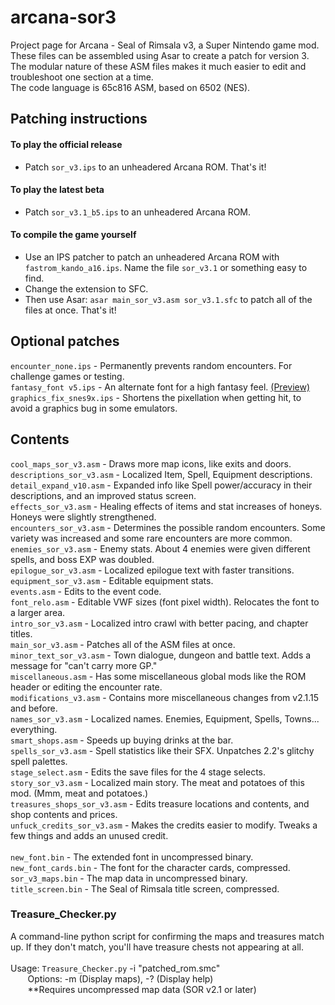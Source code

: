 # arcana-sor3
Project page for Arcana - Seal of Rimsala v3, a Super Nintendo game mod.\
These files can be assembled using Asar to create a patch for version 3.\
The modular nature of these ASM files makes it much easier to edit and troubleshoot one section at a time.\
The code language is 65c816 ASM, based on 6502 (NES).

## Patching instructions
#### To play the official release ####
* Patch `sor_v3.ips` to an unheadered Arcana ROM. That's it!

#### To play the latest beta ####
* Patch `sor_v3.1_b5.ips` to an unheadered Arcana ROM.

#### To compile the game yourself ####
* Use an IPS patcher to patch an unheadered Arcana ROM with `fastrom_kando_a16.ips`. Name the file `sor_v3.1` or something easy to find.
* Change the extension to SFC.
* Then use Asar: `asar main_sor_v3.asm sor_v3.1.sfc` to patch all of the files at once. That's it!


## Optional patches
`encounter_none.ips`      - Permanently prevents random encounters. For challenge games or testing.\
`fantasy_font v5.ips`     - An alternate font for a high fantasy feel. [(Preview)](https://github.com/SarahShinespark/arcana-sor3/blob/main/Patches/fantasy%20font%20demo.png)\
`graphics_fix_snes9x.ips` - Shortens the pixellation when getting hit, to avoid a graphics bug in some emulators.


## Contents
`cool_maps_sor_v3.asm`		- Draws more map icons, like exits and doors.\
`descriptions_sor_v3.asm`	- Localized Item, Spell, Equipment descriptions.\
`detail_expand_v10.asm`		- Expanded info like Spell power/accuracy in their descriptions, and an improved status screen.\
`effects_sor_v3.asm`			- Healing effects of items and stat increases of honeys. Honeys were slightly strengthened.\
`encounters_sor_v3.asm`		- Determines the possible random encounters. Some variety was increased and some rare encounters are more common.\
`enemies_sor_v3.asm`			- Enemy stats. About 4 enemies were given different spells, and boss EXP was doubled.\
`epilogue_sor_v3.asm`			- Localized epilogue text with faster transitions.\
`equipment_sor_v3.asm`		- Editable equipment stats.\
`events.asm`              - Edits to the event code.\
`font_relo.asm`						- Editable VWF sizes (font pixel width). Relocates the font to a larger area.\
`intro_sor_v3.asm`			  - Localized intro crawl with better pacing, and chapter titles.\
`main_sor_v3.asm`         - Patches all of the ASM files at once.\
`minor_text_sor_v3.asm`   - Town dialogue, dungeon and battle text. Adds a message for "can't carry more GP."\
`miscellaneous.asm`			  - Has some miscellaneous global mods like the ROM header or editing the encounter rate.\
`modifications_v3.asm`    - Contains more miscellaneous changes from v2.1.15 and before.\
`names_sor_v3.asm`			  - Localized names. Enemies, Equipment, Spells, Towns... everything.\
`smart_shops.asm`         - Speeds up buying drinks at the bar.\
`spells_sor_v3.asm`			  - Spell statistics like their SFX. Unpatches 2.2's glitchy spell palettes.\
`stage_select.asm`        - Edits the save files for the 4 stage selects.\
`story_sor_v3.asm`			  - Localized main story. The meat and potatoes of this mod. (Mmm, meat and potatoes.)\
`treasures_shops_sor_v3.asm` - Edits treasure locations and contents, and shop contents and prices.\
`unfuck_credits_sor_v3.asm`	 - Makes the credits easier to modify. Tweaks a few things and adds an unused credit.\
\
`new_font.bin`        - The extended font in uncompressed binary.\
`new_font_cards.bin`  - The font for the character cards, compressed.\
`sor_v3_maps.bin`     - The map data in uncompressed binary.\
`title_screen.bin`    - The Seal of Rimsala title screen, compressed.

### Treasure_Checker.py
A command-line python script for confirming the maps and treasures match up. If they don't match, you'll have treasure chests not appearing at all.\
\
Usage: `Treasure_Checker.py` -i "patched_rom.smc"\
  &nbsp;&nbsp;&nbsp;&nbsp;&nbsp;&nbsp;
Options: -m (Display maps), -? (Display help)\
&nbsp;&nbsp;&nbsp;&nbsp;&nbsp;&nbsp;
**Requires uncompressed map data (SOR v2.1 or later)

